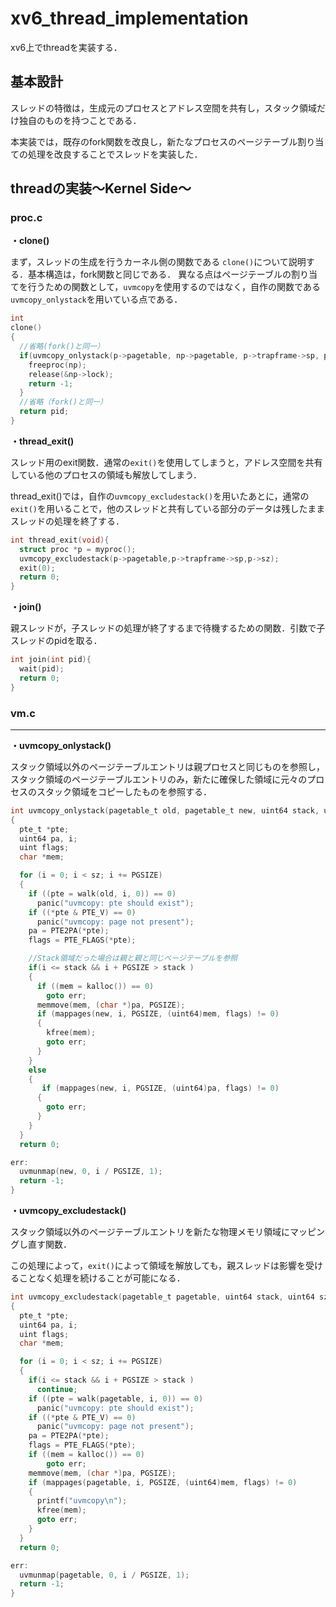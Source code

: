 # xv6_thread_implementation

xv6上でthreadを実装する．

## 基本設計
スレッドの特徴は，生成元のプロセスとアドレス空間を共有し，スタック領域だけ独自のものを持つことである．

本実装では，既存のfork関数を改良し，新たなプロセスのページテーブル割り当ての処理を改良することでスレッドを実装した．


## threadの実装〜Kernel Side〜

### **proc.c**

**・clone()**

まず，スレッドの生成を行うカーネル側の関数である `clone()`について説明する．基本構造は，fork関数と同じである．
異なる点はページテーブルの割り当てを行うための関数として，`uvmcopy`を使用するのではなく，自作の関数である`uvmcopy_onlystack`を用いている点である．
```c
int
clone()
{
  //省略(fork()と同一）
  if(uvmcopy_onlystack(p->pagetable, np->pagetable, p->trapframe->sp, p->sz) < 0){
    freeproc(np);
    release(&np->lock);
    return -1;
  }
  //省略（fork()と同一）
  return pid;
}
```



**・thread_exit()**

スレッド用のexit関数．通常の`exit()`を使用してしまうと，アドレス空間を共有している他のプロセスの領域も解放してしまう．


thread_exit()では，自作の`uvmcopy_excludestack()`を用いたあとに，通常の`exit()`を用いることで，他のスレッドと共有している部分のデータは残したままスレッドの処理を終了する．
```c
int thread_exit(void){
  struct proc *p = myproc();
  uvmcopy_excludestack(p->pagetable,p->trapframe->sp,p->sz);
  exit(0);
  return 0;
}
```



**・join()**

親スレッドが，子スレッドの処理が終了するまで待機するための関数．引数で子スレッドのpidを取る．
```c
int join(int pid){
  wait(pid);
  return 0;
}
```

### **vm.c**
---

**・uvmcopy_onlystack()**

スタック領域以外のページテーブルエントリは親プロセスと同じものを参照し，スタック領域のページテーブルエントリのみ，新たに確保した領域に元々のプロセスのスタック領域をコピーしたものを参照する．
```c
int uvmcopy_onlystack(pagetable_t old, pagetable_t new, uint64 stack, uint64 sz)
{
  pte_t *pte;
  uint64 pa, i;
  uint flags;
  char *mem;

  for (i = 0; i < sz; i += PGSIZE)
  {
    if ((pte = walk(old, i, 0)) == 0)
      panic("uvmcopy: pte should exist");
    if ((*pte & PTE_V) == 0)
      panic("uvmcopy: page not present");
    pa = PTE2PA(*pte);
    flags = PTE_FLAGS(*pte);

    //Stack領域だった場合は親と親と同じページテーブルを参照
    if(i <= stack && i + PGSIZE > stack )
    {
      if ((mem = kalloc()) == 0)
        goto err;
      memmove(mem, (char *)pa, PGSIZE);
      if (mappages(new, i, PGSIZE, (uint64)mem, flags) != 0)
      {
        kfree(mem);
        goto err;
      }
    }
    else
    {
       if (mappages(new, i, PGSIZE, (uint64)pa, flags) != 0)
      {
        goto err;
      }
    }
  }
  return 0;

err:
  uvmunmap(new, 0, i / PGSIZE, 1);
  return -1;
}
```


**・uvmcopy_excludestack()**

スタック領域以外のページテーブルエントリを新たな物理メモリ領域にマッピングし直す関数．

この処理によって，`exit()`によって領域を解放しても，親スレッドは影響を受けることなく処理を続けることが可能になる．
```c
int uvmcopy_excludestack(pagetable_t pagetable, uint64 stack, uint64 sz)
{
  pte_t *pte;
  uint64 pa, i;
  uint flags;
  char *mem;

  for (i = 0; i < sz; i += PGSIZE)
  {
    if(i <= stack && i + PGSIZE > stack )
      continue;
    if ((pte = walk(pagetable, i, 0)) == 0)
      panic("uvmcopy: pte should exist");
    if ((*pte & PTE_V) == 0)
      panic("uvmcopy: page not present");
    pa = PTE2PA(*pte);
    flags = PTE_FLAGS(*pte);
    if ((mem = kalloc()) == 0)
        goto err;
    memmove(mem, (char *)pa, PGSIZE);
    if (mappages(pagetable, i, PGSIZE, (uint64)mem, flags) != 0)
    {
      printf("uvmcopy\n");
      kfree(mem);
      goto err;
    }
  }
  return 0;

err:
  uvmunmap(pagetable, 0, i / PGSIZE, 1);
  return -1;
}
```




